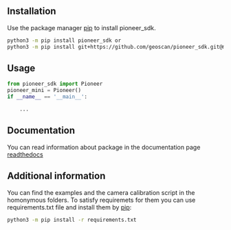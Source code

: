 ## Installation

Use the package manager [pip](https://pip.pypa.io/en/stable/) to install pioneer_sdk.

```bash
python3 -m pip install pioneer_sdk or
python3 -m pip install git+https://github.com/geoscan/pioneer_sdk.git@master
```
## Usage

```python
from pioneer_sdk import Pioneer
pioneer_mini = Pioneer()
if __name__ == '__main__':

    ...
```

## Documentation

You can read information about package in the documentation page 
[readthedocs](https://pioneer-doc.readthedocs.io/ru/master/programming/python/python_main.html)

## Additional information

You can find the examples and the camera calibration script in the homonymous folders.
To satisfy requiremets for them you can use requirements.txt file and install them by 
[pip](https://pip.pypa.io/en/stable/): 
```bash
python3 -m pip install -r requirements.txt
```
